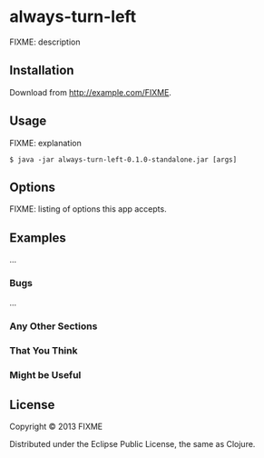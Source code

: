 # always-turn-left

FIXME: description

## Installation

Download from http://example.com/FIXME.

## Usage

FIXME: explanation

    $ java -jar always-turn-left-0.1.0-standalone.jar [args]

## Options

FIXME: listing of options this app accepts.

## Examples

...

### Bugs

...

### Any Other Sections
### That You Think
### Might be Useful

## License

Copyright © 2013 FIXME

Distributed under the Eclipse Public License, the same as Clojure.

